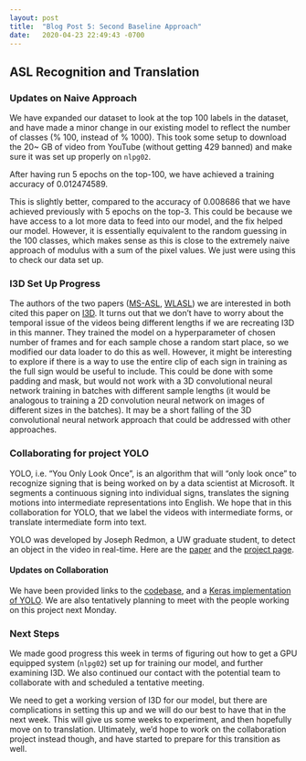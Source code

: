 ```yaml
---
layout: post
title:  "Blog Post 5: Second Baseline Approach"
date:   2020-04-23 22:49:43 -0700
---
```


## ASL Recognition and Translation

### Updates on Naive Approach
We have expanded our dataset to look at the top 100 labels in the dataset, and have made a minor change in our existing model to reflect the number of classes (% 100, instead of % 1000). This took some setup to download the 20~ GB of video from YouTube (without getting 429 banned) and make sure it was set up properly on `nlpg02`. 

After having run 5 epochs on the top-100, we have achieved a training accuracy of 0.012474589. 

This is slightly better, compared to the accuracy of 0.008686 that we have achieved previously with 5 epochs on the top-3. This could be because we have access to a lot more data to feed into our model, and the fix helped our model. However, it is essentially equivalent to the random guessing in the 100 classes, which makes sense as this is close to the extremely naive approach of modulus with a sum of the pixel values. We just were using this to check our data set up.

### I3D Set Up Progress
The authors of the two papers ([MS-ASL](http://export.arxiv.org/pdf/1812.01053#page=7), [WLASL](https://www.groundai.com/project/word-level-deep-sign-language-recognition-from-video-a-new-large-scale-dataset-and-methods-comparison/1)) we are interested in both cited this paper on [I3D](https://arxiv.org/pdf/1705.07750.pdf). It turns out that we don’t have to worry about the temporal issue of the videos being different lengths if we are recreating I3D in this manner. They trained the model on a hyperparameter of chosen number of frames and for each sample chose a random start place, so we modified our data loader to do this as well. However, it might be interesting to explore if there is a way to use the entire clip of each sign in training as the full sign would be useful to include. This could be done with some padding and mask, but would not work with a 3D convolutional neural network training in batches with different sample lengths (it would be analogous to training a 2D convolution neural network on images of different sizes in the batches). It may be a short falling of the 3D convolutional neural network approach that could be addressed with other approaches. 

### Collaborating for project YOLO
YOLO, i.e. “You Only Look Once”, is an algorithm that will “only look once” to recognize signing that is being worked on by a data scientist at Microsoft. It segments a continuous signing into individual signs, translates the signing motions into intermediate representations into English. We hope that in this collaboration for YOLO, that we label the videos with intermediate forms, or translate intermediate form into text.

YOLO was developed by Joseph Redmon, a UW graduate student, to detect an object in the video in real-time. Here are the [paper](https://pjreddie.com/media/files/papers/yolo.pdf) and the [project page](https://pjreddie.com/darknet/yolo/).

#### Updates on Collaboration
We have been provided links to the [codebase](https://github.com/pjreddie/darknet), and a [Keras implementation of YOLO](https://github.com/qqwweee/keras-yolo3). We are also tentatively planning to meet with the people working on this project next Monday.


### Next Steps
We made good progress this week in terms of figuring out how to get a GPU equipped system (`nlpg02`) set up for training our model, and further examining I3D. We also continued our contact with the potential team to collaborate with and scheduled a tentative meeting. 

We need to get a working version of I3D for our model, but there are complications in setting this up and we will do our best to have that in the next week. This will give us some weeks to experiment, and then hopefully move on to translation. Ultimately, we’d hope to work on the collaboration project instead though, and have started to prepare for this transition as well. 
